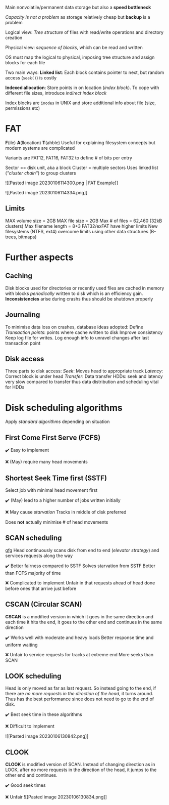 

Main nonvolatile/permanent data storage but also a **speed bottleneck**

_Capacity is not a problem_ as storage relatively cheap but **backup** is a problem

Logical view: _Tree structure_ of files with read/write operations and directory creation

Physical view: _sequence of blocks_, which can be read and written

OS must map the logical to physical, imposing tree structure and assign blocks for each file

Two main ways:
**Linked list**: Each block contains pointer to next, but random access (`seek()`) is costly

**Indexed allocation**: Store points in on location (_index block_). To cope with different file sizes, introduce _indirect index block_

Index blocks are `inodes` in UNIX and store additional info about file (size, permissions etc)

# FAT

**F**(ile) **A**(llocation) **T**(ahble) 
Useful for explaining filesystem concepts but modern systems are complicated

Variants are FAT12, FAT16, FAT32 to define # of bits per entry

Sector == disk unit, aka a block
Cluster = multiple sectors
Uses linked list (_"cluster chain"_) to group clusters


![[Pasted image 20230106114300.png | FAT Example]]

![[Pasted image 20230106114334.png]]


## Limits

MAX volume size = 2GB
MAX file size = 2GB
Max # of files = 62,460 (32kB clusters)
Max filename length = 8+3
FAT32/exFAT have higher limits
New filesystems (NTFS, ext4) overcome limits using other data structures (B-trees, bitmaps)

# Further aspects

## Caching

Disk blocks used for directories or recently used files are cached in memory with blocks _periodically_ written to disk which is an efficiency gain. **Inconsistencies** arise during crashs thus should be shutdown properly

## Journaling
To minimise data loss on crashes, database ideas adopted:
	Define _Transaction points_: points where cache written to disk
		Improve consistency
	Keep log file for writes. Log enough info to unravel changes after last transaction point
## Disk access

Three parts to disk access:
	_Seek_: Moves head to appropriate track
	_Latency_: Correct block is under head
	_Transfer_: Data transfer
	HDDs: seek and latency very slow compared to transfer thus data distribution and scheduling vital for HDDs

# Disk scheduling algorithms

Apply _standard algorithms_ depending on situation

## First Come First Serve (FCFS)

✔️
Easy to implement

❌
(May) require many head movements


## Shortest Seek Time first (SSTF)
Select job with minimal head movement first

✔️
(May) lead to a higher number of jobs written initially

❌
May cause _starvation_
Tracks in middle of disk preferred

Does **not** actually minimise # of head movements


## SCAN scheduling
[gfg](https://www.geeksforgeeks.org/scan-elevator-disk-scheduling-algorithms/)
Head continuously scans disk from end to end (_elevator strategy_) and services requests along the way


✔️
Better fairness compared to SSTF
Solves starvation from SSTF
Better than FCFS majority of time

❌
Complicated to implement
Unfair in that requests ahead of head done before ones that arrive just before


## CSCAN (Circular SCAN)
**CSCAN** is a modified version in which it goes in the same direction and each time it hits the end, it goes to the other end and continues in the same direction

✔️
Works well with moderate and heavy loads
Better response time and uniform waiting

❌
Unfair to service requests for tracks at extreme end
More seeks than SCAN


## LOOK scheduling
Head is only moved as far as last request. So instead going to the end, if there are _no more requests in the direction of the head_, it turns around. Thus has the best performance since does not need to go to the end of disk.

✔️
Best seek time in these algorithms

❌
Difficult to implement

![[Pasted image 20230106130842.png]]


## CLOOK
**CLOOK** is modified version of SCAN. Instead of changing direction as in LOOK, after no more requests in the direction of the head, it jumps to the other end and continues.

✔️
Good seek times

❌
Unfair
![[Pasted image 20230106130834.png]]